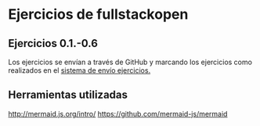 # Ejercicios de fullstackopen

## Ejercicios 0.1.-0.6

Los ejercicios se envían a través de GitHub y marcando los ejercicios como realizados en el
[sistema de envío ejercicios.](https://studies.cs.helsinki.fi/stats/courses/fullstackopen)

## Herramientas utilizadas

http://mermaid.js.org/intro/
https://github.com/mermaid-js/mermaid
